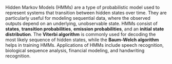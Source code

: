 Hidden Markov Models (HMMs) are a type of probabilistic model used to represent systems that transition between hidden states over time. They are particularly useful for modeling sequential data, where the observed outputs depend on an underlying, unobservable state. HMMs consist of **states**, **transition probabilities**, **emission probabilities**, and an **initial state distribution**. The **Viterbi algorithm** is commonly used for decoding the most likely sequence of hidden states, while the **Baum-Welch algorithm** helps in training HMMs. Applications of HMMs include speech recognition, biological sequence analysis, financial modeling, and handwriting recognition.
